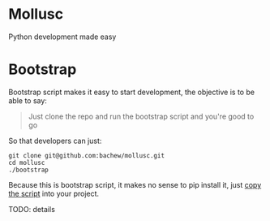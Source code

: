 # Mollusc

Python development made easy


# Bootstrap

Bootstrap script makes it easy to start development, the objective is to be able to say:

> Just clone the repo and run the bootstrap script and you're good to go

So that developers can just:

    git clone git@github.com:bachew/mollusc.git
    cd mollusc
    ./bootstrap

Because this is bootstrap script, it makes no sense to pip install it, just [copy the script](https://raw.githubusercontent.com/bachew/mollusc/master/bootstrap) into your project.

TODO: details

